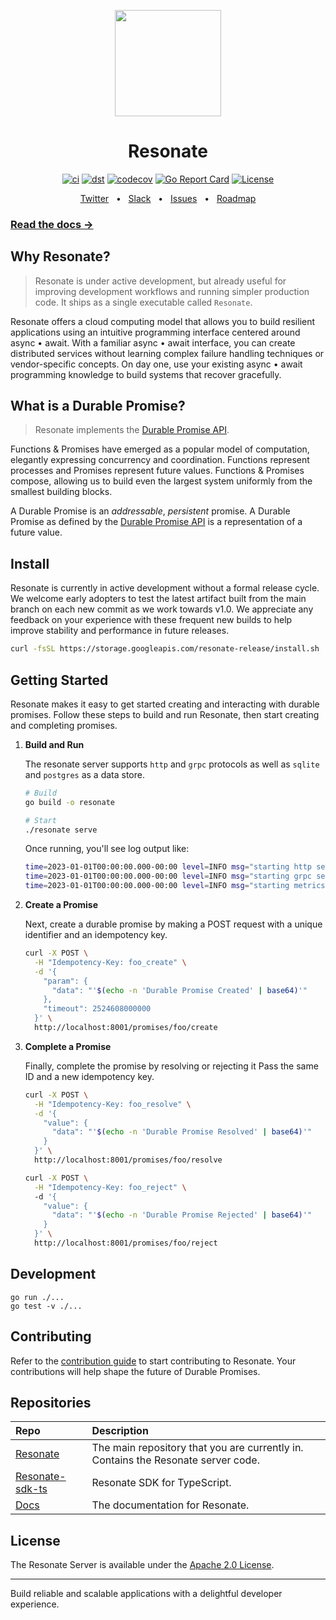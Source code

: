 <p align="center">
    <img height="170"src="./docs/img/echo.png">
</p>

<h1 align="center">Resonate</h1>

<div align="center">

[![ci](https://github.com/resonatehq/resonate/actions/workflows/ci.yaml/badge.svg)](https://github.com/resonatehq/resonate/actions/workflows/ci.yaml)
[![dst](https://github.com/resonatehq/resonate/actions/workflows/dst.yaml/badge.svg)](https://github.com/resonatehq/resonate/actions/workflows/dst.yaml)
[![codecov](https://codecov.io/gh/resonatehq/resonate/branch/main/graph/badge.svg)](https://codecov.io/gh/resonatehq/resonate)
[![Go Report Card](https://goreportcard.com/badge/github.com/resonatehq/resonate)](https://goreportcard.com/report/github.com/resonatehq/resonate)
[![License](https://img.shields.io/badge/License-Apache_2.0-blue.svg)](https://opensource.org/licenses/Apache-2.0)

</div>

<div align="center">
  <a href="https://twitter.com/resonatehqio">Twitter</a>
  <span>&nbsp;&nbsp;•&nbsp;&nbsp;</span>
  <a href="https://resonatehqcommunity.slack.com">Slack</a>
  <span>&nbsp;&nbsp;•&nbsp;&nbsp;</span>
  <a href="https://github.com/resonatehq/resonate/issues">Issues</a>
  <span>&nbsp;&nbsp;•&nbsp;&nbsp;</span>
  <a href="https://github.com/resonatehq/resonate/issues/131">Roadmap</a>
  <br />
</div>

### [Read the docs →](https://docs.resonatehq.io/)

## Why Resonate?
> Resonate is under active development, but already useful for improving development workflows and running simpler production code. It ships as a single executable called `Resonate`. 

Resonate offers a cloud computing model that allows you to build resilient applications using an intuitive programming interface centered around async • await. With a familiar async • await interface, you can create distributed services without learning complex failure handling techniques or vendor-specific concepts. On day one, use your existing async • await programming knowledge to build systems that recover gracefully. 

## What is a Durable Promise?
> Resonate implements the [Durable Promise API](https://github.com/resonatehq/durable-promise).

Functions & Promises have emerged as a popular model of computation, elegantly expressing concurrency and coordination. Functions represent processes and Promises represent future values. Functions & Promises compose, allowing us to build even the largest system uniformly from the smallest building blocks.

A Durable Promise is an *addressable*, *persistent* promise. A Durable Promise as defined by the [Durable Promise API](https://github.com/resonatehq/durable-promise) is a representation of a future value.

## Install 

Resonate is currently in active development without a formal release cycle. We welcome early adopters to test the latest artifact built from the main branch on each new commit as we work towards v1.0. We appreciate any feedback on your experience with these frequent new builds to help improve stability and performance in future releases.

```bash 
curl -fsSL https://storage.googleapis.com/resonate-release/install.sh | bash # for macOS, Linux, and WSL
```

## Getting Started

Resonate makes it easy to get started creating and interacting with durable promises. Follow these steps to build and run Resonate, then start creating and completing promises.

1. **Build and Run**

   The resonate server supports `http` and `grpc` protocols as well as `sqlite` and `postgres` as a data store.

   ```bash
   # Build
   go build -o resonate

   # Start
   ./resonate serve
   ```

   Once running, you'll see log output like: 
   ```bash
   time=2023-01-01T00:00:00.000-00:00 level=INFO msg="starting http server" addr=0.0.0.0:8001
   time=2023-01-01T00:00:00.000-00:00 level=INFO msg="starting grpc server" addr=0.0.0.0:50051
   time=2023-01-01T00:00:00.000-00:00 level=INFO msg="starting metrics server" addr=:9090
   ```

2. **Create a Promise**

   Next, create a durable promise by making a POST request with a unique identifier and an idempotency key.

   ```bash
   curl -X POST \
     -H "Idempotency-Key: foo_create" \
     -d '{
       "param": {
         "data": "'$(echo -n 'Durable Promise Created' | base64)'"
       },
       "timeout": 2524608000000
     }' \
     http://localhost:8001/promises/foo/create
   ```

3. **Complete a Promise**

   Finally, complete the promise by resolving or rejecting it Pass the same ID and a new idempotency key. 

   ```bash
   curl -X POST \
     -H "Idempotency-Key: foo_resolve" \
     -d '{
       "value": {
         "data": "'$(echo -n 'Durable Promise Resolved' | base64)'"
       }
     }' \
     http://localhost:8001/promises/foo/resolve
   ```

   ```bash
   curl -X POST \
     -H "Idempotency-Key: foo_reject" \ 
     -d '{
       "value": {
         "data": "'$(echo -n 'Durable Promise Rejected' | base64)'"
       }
     }' \
     http://localhost:8001/promises/foo/reject
   ```

## Development

```
go run ./...
go test -v ./...
```

## Contributing

Refer to the [contribution guide](https://github.com/resonatehq/resonate/blob/main/CONTRIBUTING.md) to start contributing to Resonate. Your contributions will help shape the future of Durable Promises.

## Repositories

| Repo | Description |
|:-----|:------------|
| [Resonate](https://github.com/resonatehq/resonate) | The main repository that you are currently in. Contains the Resonate server code.
| [Resonate-sdk-ts](https://github.com/resonatehq/resonate-sdk-ts) | Resonate SDK for TypeScript. 
| [Docs](https://docs.resonatehq.io) | The documentation for Resonate.

## License

The Resonate Server is available under the [Apache 2.0 License](LICENSE).

---

Build reliable and scalable applications with a delightful developer experience.
